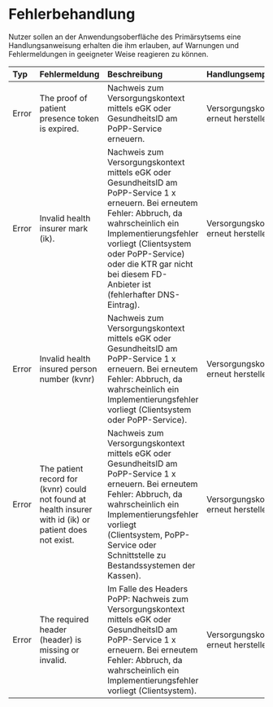 # Fehlerbehandlung

Nutzer sollen an der Anwendungsoberfläche des Primärsytsems eine Handlungsanweisung erhalten die ihm erlauben, auf Warnungen und Fehlermeldungen in geeigneter Weise reagieren zu können.

| Typ | Fehlermeldung | Beschreibung | Handlungsempfehlung |
| :---- |:------------- | :------------ | :-------------- |
| Error | The proof of patient presence token is expired. | Nachweis zum Versorgungskontext mittels eGK oder GesundheitsID am PoPP-Service erneuern. | Versorgungskontext erneut herstellen. |
| Error | Invalid health insurer mark (ik). | Nachweis zum Versorgungskontext mittels eGK oder GesundheitsID am PoPP-Service 1 x erneuern. Bei erneutem Fehler: Abbruch, da wahrscheinlich ein Implementierungsfehler vorliegt (Clientsystem oder PoPP-Service) oder die KTR gar nicht bei diesem FD-Anbieter ist (fehlerhafter DNS-Eintrag). | Versorgungskontext erneut herstellen |
| Error | Invalid health insured person number (kvnr) | Nachweis zum Versorgungskontext mittels eGK oder GesundheitsID am PoPP-Service 1 x erneuern. Bei erneutem Fehler: Abbruch, da wahrscheinlich ein Implementierungsfehler vorliegt (Clientsystem oder PoPP-Service). | Versorgungskontext erneut herstellen |
| Error | The patient record for (kvnr) could not found at health insurer with id (ik) or patient does not exist. | Nachweis zum Versorgungskontext mittels eGK oder GesundheitsID am PoPP-Service 1 x erneuern. Bei erneutem Fehler: Abbruch, da wahrscheinlich ein Implementierungsfehler vorliegt (Clientsystem, PoPP-Service oder Schnittstelle zu Bestandssystemen der Kassen). | Versorgungskontext erneut herstellen |
| Error | The required header (header) is  missing or invalid. | Im Falle des Headers PoPP: Nachweis zum Versorgungskontext mittels eGK oder GesundheitsID am PoPP-Service 1 x erneuern. Bei erneutem Fehler: Abbruch, da wahrscheinlich ein Implementierungsfehler vorliegt (Clientsystem). | Versorgungskontext erneut herstellen |
